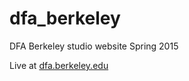 # dfa_berkeley
DFA Berkeley studio website Spring 2015

Live at [dfa.berkeley.edu](http://dfa.berkeley.edu/)